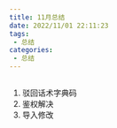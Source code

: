```yaml
---
title: 11月总结
date: 2022/11/01 22:11:23
tags: 
 - 总结
categories: 
 - 总结
---
```



## 
1. 驳回话术字典码
2. 鉴权解决
3. 导入修改
